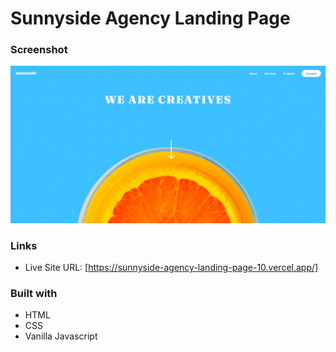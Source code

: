 # Sunnyside Agency Landing Page

### Screenshot

![](Screenshot/Screenshot%20.png)

### Links

- Live Site URL: [https://sunnyside-agency-landing-page-10.vercel.app/]

### Built with

- HTML
- CSS
- Vanilla Javascript



